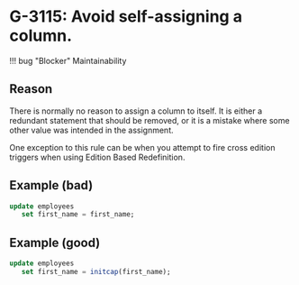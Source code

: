 # G-3115: Avoid self-assigning a column.

!!! bug "Blocker"
    Maintainability

## Reason

There is normally no reason to assign a column to itself. It is either a redundant statement that should be removed, or it is a mistake where some other value was intended in the assignment.

One exception to this rule can be when you attempt to fire cross edition triggers when using Edition Based Redefinition.

## Example (bad)

``` sql hl_lines="2"
update employees
   set first_name = first_name;
```

## Example (good)

``` sql hl_lines="2"
update employees
   set first_name = initcap(first_name);
```